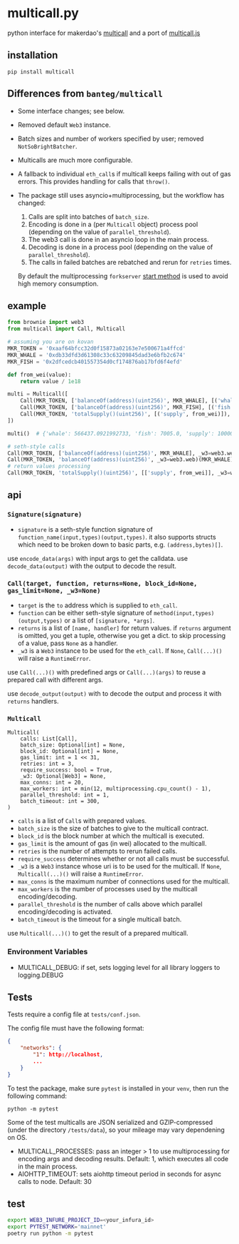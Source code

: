 # multicall.py

python interface for makerdao's [multicall](https://github.com/makerdao/multicall) and a port of [multicall.js](https://github.com/makerdao/multicall.js)

## installation

```
pip install multicall
```

## Differences from `banteg/multicall`

- Some interface changes; see below.
- Removed default `Web3` instance.
- Batch sizes and number of workers specified by user; removed `NotSoBrightBatcher`.
- Multicalls are much more configurable.
- A fallback to individual `eth_call`s if multicall keeps failing with out of gas errors.
  This provides handling for calls that `throw()`.

- The package still uses asyncio+multiprocessing, but the workflow has changed:

  1. Calls are split into batches of `batch_size`.
  2. Encoding is done in a (per `Multicall` object) process pool (depending on the value of `parallel_threshold`).
  3. The web3 call is done in an asyncio loop in the main process.
  4. Decoding is done in a process pool (depending on the value of `parallel_threshold`).
  5. The calls in failed batches are rebatched and rerun for `retries` times.

  By default the multiprocessing `forkserver` [start method](https://docs.python.org/3/library/multiprocessing.html#contexts-and-start-methods) is used to avoid high memory consumption.

## example

```python
from brownie import web3
from multicall import Call, Multicall

# assuming you are on kovan
MKR_TOKEN = '0xaaf64bfcc32d0f15873a02163e7e500671a4ffcd'
MKR_WHALE = '0xdb33dfd3d61308c33c63209845dad3e6bfb2c674'
MKR_FISH = '0x2dfcedcb401557354d0cf174876ab17bfd6f4efd'

def from_wei(value):
    return value / 1e18

multi = Multicall([
    Call(MKR_TOKEN, ['balanceOf(address)(uint256)', MKR_WHALE], [('whale', from_wei)]),
    Call(MKR_TOKEN, ['balanceOf(address)(uint256)', MKR_FISH], [('fish', from_wei)]),
    Call(MKR_TOKEN, 'totalSupply()(uint256)', [('supply', from_wei)]),
])

multi()  # {'whale': 566437.0921992733, 'fish': 7005.0, 'supply': 1000003.1220798912}

# seth-style calls
Call(MKR_TOKEN, ['balanceOf(address)(uint256)', MKR_WHALE], _w3=web3.web)()
Call(MKR_TOKEN, 'balanceOf(address)(uint256)', _w3=web3.web)(MKR_WHALE)
# return values processing
Call(MKR_TOKEN, 'totalSupply()(uint256)', [['supply', from_wei]], _w3=web3.web)()
```

## api

### `Signature(signature)`

- `signature` is a seth-style function signature of `function_name(input,types)(output,types)`. it also supports structs which need to be broken down to basic parts, e.g. `(address,bytes)[]`.

use `encode_data(args)` with input args to get the calldata. use `decode_data(output)` with the output to decode the result.

### `Call(target, function, returns=None, block_id=None, gas_limit=None, _w3=None)`

- `target` is the `to` address which is supplied to `eth_call`.
- `function` can be either seth-style signature of `method(input,types)(output,types)` or a list of `[signature, *args]`.
- `returns` is a list of `[name, handler]` for return values. if `returns` argument is omitted, you get a tuple, otherwise you get a dict. to skip processing of a value, pass `None` as a handler.
- `_w3` is a `Web3` instance to be used for the `eth_call`. If `None`, `Call(...)()` will raise a `RuntimeError`.

use `Call(...)()` with predefined args or `Call(...)(args)` to reuse a prepared call with different args.

use `decode_output(output)` with to decode the output and process it with `returns` handlers.

### `Multicall`

```
Multicall(
    calls: List[Call],
    batch_size: Optional[int] = None,
    block_id: Optional[int] = None,
    gas_limit: int = 1 << 31,
    retries: int = 3,
    require_success: bool = True,
    _w3: Optional[Web3] = None,
    max_conns: int = 20,
    max_workers: int = min(12, multiprocessing.cpu_count() - 1),
    parallel_threshold: int = 1,
    batch_timeout: int = 300,
)
```

- `calls` is a list of `Call`s with prepared values.
- `batch_size` is the size of batches to give to the multicall contract.
- `block_id` is the block number at which the multicall is executed.
- `gas_limit` is the amount of gas (in wei) allocated to the multicall.
- `retries` is the number of attempts to rerun failed calls.
- `require_success` determines whether or not all calls must be successful.
- `_w3` is a `Web3` instance whose uri is to be used for the multicall. If `None`, `Multicall(...)()` will raise a `RuntimeError`.
- `max_conns` is the maximum number of connections used for the multicall.
- `max_workers` is the number of processes used by the multicall encoding/decoding.
- `parallel_threshold` is the number of calls above which parallel encoding/decoding is activated.
- `batch_timeout` is the timeout for a single multicall batch.

use `Multicall(...)()` to get the result of a prepared multicall.

### Environment Variables

- MULTICALL_DEBUG: if set, sets logging level for all library loggers to logging.DEBUG

## Tests

Tests require a config file at `tests/conf.json`.

The config file must have the following format:

```json
{
    "networks": {
        "1": http://localhost,
        ...
    }
}
```

To test the package, make sure `pytest` is installed in your `venv`, then run the following command:

```
python -m pytest
```

Some of the test multicalls are JSON serialized and GZIP-compressed (under the directory `/tests/data`), so your mileage may vary dependening on OS.

- MULTICALL_PROCESSES: pass an integer > 1 to use multiprocessing for encoding args and decoding results. Default: 1, which executes all code in the main process.
- AIOHTTP_TIMEOUT: sets aiohttp timeout period in seconds for async calls to node. Default: 30

## test

```bash
export WEB3_INFURE_PROJECT_ID=<your_infura_id>
export PYTEST_NETWORK='mainnet'
poetry run python -m pytest
```
